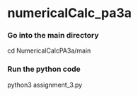 # numericalCalc_pa3a
### Go into the main directory
cd NumericalCalcPA3a/main
### Run the python code
python3 assignment_3.py
